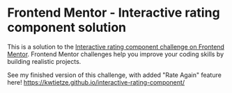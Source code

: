 # Frontend Mentor - Interactive rating component solution

This is a solution to the [Interactive rating component challenge on Frontend Mentor](https://www.frontendmentor.io/challenges/interactive-rating-component-koxpeBUmI). Frontend Mentor challenges help you improve your coding skills by building realistic projects. 

See my finished version of this challenge, with added "Rate Again" feature here! https://kwtietze.github.io/interactive-rating-component/

